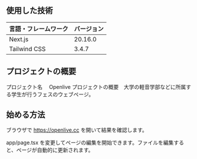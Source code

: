 ## 使用した技術

| 言語・フレームワーク | バージョン |
| -------------------- | ---------- |
| Next.js              | 20.16.0    |
| Tailwind CSS         | 3.4.7      |

## プロジェクトの概要

プロジェクト名　 Openlive
プロジェクトの概要　大学の軽音学部などに所属する学生が行うフェスのウェブページ。

## 始める方法

ブラウザで
https://openlive.cc
を開いて結果を確認します。

app/page.tsx を変更してページの編集を開始できます。ファイルを編集すると、ページが自動的に更新されます。
